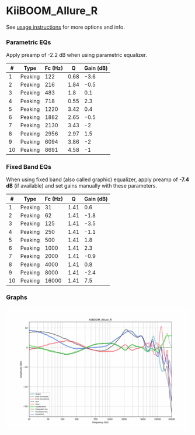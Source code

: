 # KiiBOOM_Allure_R
See [usage instructions](https://github.com/jaakkopasanen/AutoEq#usage) for more options and info.

### Parametric EQs
Apply preamp of -2.2 dB when using parametric equalizer.

|   # | Type    |   Fc (Hz) |    Q |   Gain (dB) |
|-----|---------|-----------|------|-------------|
|   1 | Peaking |       122 | 0.68 |        -3.6 |
|   2 | Peaking |       216 | 1.84 |        -0.5 |
|   3 | Peaking |       483 | 1.8  |         0.1 |
|   4 | Peaking |       718 | 0.55 |         2.3 |
|   5 | Peaking |      1220 | 3.42 |         0.4 |
|   6 | Peaking |      1882 | 2.65 |        -0.5 |
|   7 | Peaking |      2130 | 3.43 |        -2   |
|   8 | Peaking |      2956 | 2.97 |         1.5 |
|   9 | Peaking |      6094 | 3.86 |        -2   |
|  10 | Peaking |      8691 | 4.58 |        -1   |

### Fixed Band EQs
When using fixed band (also called graphic) equalizer, apply preamp of **-7.4 dB** (if available) and set gains manually with these parameters.

|   # | Type    |   Fc (Hz) |    Q |   Gain (dB) |
|-----|---------|-----------|------|-------------|
|   1 | Peaking |        31 | 1.41 |         0.6 |
|   2 | Peaking |        62 | 1.41 |        -1.8 |
|   3 | Peaking |       125 | 1.41 |        -3.5 |
|   4 | Peaking |       250 | 1.41 |        -1.1 |
|   5 | Peaking |       500 | 1.41 |         1.8 |
|   6 | Peaking |      1000 | 1.41 |         2.3 |
|   7 | Peaking |      2000 | 1.41 |        -0.9 |
|   8 | Peaking |      4000 | 1.41 |         0.8 |
|   9 | Peaking |      8000 | 1.41 |        -2.4 |
|  10 | Peaking |     16000 | 1.41 |         7.5 |

### Graphs
![](./KiiBOOM_Allure_R.png)
